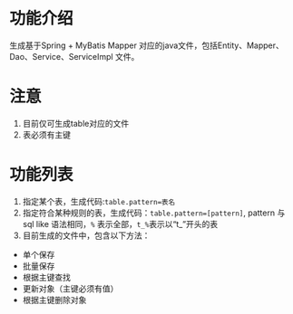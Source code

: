 # 功能介绍
生成基于Spring + MyBatis Mapper 对应的java文件，包括Entity、Mapper、Dao、Service、ServiceImpl 文件。

# 注意
1. 目前仅可生成table对应的文件
2. 表必须有主键

# 功能列表
1. 指定某个表，生成代码:`table.pattern=表名`
2. 指定符合某种规则的表，生成代码：`table.pattern=[pattern]`, pattern 与sql like 语法相同，`%` 表示全部，`t_%`表示以“t_”开头的表
3. 目前生成的文件中，包含以下方法：
  - 单个保存
  - 批量保存
  - 根据主键查找
  - 更新对象（主键必须有值）
  - 根据主键删除对象